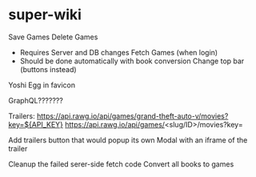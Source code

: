 # super-wiki


Save Games
Delete Games
- Requires Server and DB changes
Fetch Games (when login)
- Should be done automatically with book conversion
Change top bar (buttons instead)

Yoshi Egg in favicon

GraphQL???????

Trailers:
https://api.rawg.io/api/games/grand-theft-auto-v/movies?key=${API_KEY}
https://api.rawg.io/api/games/<slug/ID>/movies?key=

Add trailers button that would popup its own Modal with an iframe of the trailer

Cleanup the failed serer-side fetch code
Convert all books to games